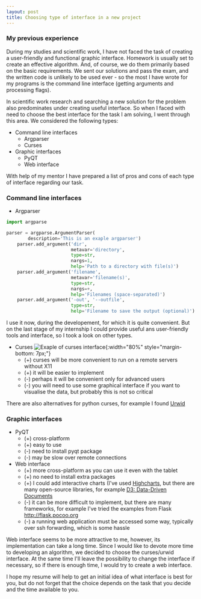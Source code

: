 ```yaml
---
layout: post
title: Choosing type of interface in a new project
---
```

### My previous experience
During my studies and scientific work, I have not faced the task of creating a user-friendly and functional graphic interface. Homework is usually set to create an effective algorithm. And, of course, we do them primarily based on the basic requirements. We sent our solutions and pass the exam, and the written code is unlikely to be used ever - so the most I have wrote for my programs is the command line interface (getting arguments and processing flags).

In scientific work research and searching a new solution for the problem also predominates under creating useful interface. So when I faced with need to choose the best interface for the task I am solving, I went through this area. We сonsidered the following types:

- Command line interfaces
	- Argparser
	- Curses
- Graphic interfaces
	- PyQT
	- Web interface

With help of my mentor I have prepared a list of pros and cons of each type of interface regarding our task.

### Command line interfaces
* Argparser

```python
import argparse

parser = argparse.ArgumentParser(
        description='This is an exaple argparser')
    parser.add_argument('dir',
                        metavar='directory',
                        type=str,
                        nargs=1,
                        help='Path to a directory with file(s)')
    parser.add_argument('filename',
                        metavar='filename(s)',
                        type=str,
                        nargs=+,
                        help='Filenames (space-separated)')
    parser.add_argument('-out', '--outfile',
                        type=str,
                        help='Filename to save the output (optional)')
```
I use it now, during the developement, for which it is quite convenient. But on the last stage of my internship I could provide useful ans user-friendly tools and interface, so I took a look on other types.

* Curses
![Exaple of curses interface](http://www.muylinux.com/wp-content/uploads/2010/01/alsamixer.png){:width="80%" style="margin-bottom: 7px;"}
	- (+) curses will be more convenient to run on a remote servers without X11
	- (+) it will be easier to implement
	- (-) perhaps it will be convenient only for advanced users
	- (-) you will need to use some graphical interface if you want to visualise the data, but probably this is not so critical

There are also alternatives for python curses, for example I found [Urwid](http://urwid.org)

### Graphic interfaces
* PyQT
	- (+) cross-platform
	- (+) easy to use
	- (-) need to install pyqt package
	- (-) may be slow over remote connections
* Web interface
	- (+) more cross-platform as you can use it even with the tablet
	- (+) no need to install extra packages
	- (+) I could add interactive charts (I've used [Highcharts](https://www.highcharts.com), but there are many open-source libraries, for example [D3: Data-Driven Documents](https://d3js.org)
	- (-) it can be more difficult to implement, but there are many frameworks, for example I've tried the examples from Flask http://flask.pocoo.org
	- (-) a running web application must be accessed some way, typically over ssh forwarding, which is some hassle

Web interface seems to be more attractive to me, however, its implementation can take a long time. Since I would like to devote more time to developing an algorithm, we decided to choose the curses/urwid interface. At the same time I'll leave the possibility to change the interface if necessary, so if there is enough time, I would try to create a web interface. 

I hope my resume will help to get an initial idea of what interface is best for you, but do not forget that the choice depends on the task that you decide and the time available to you.